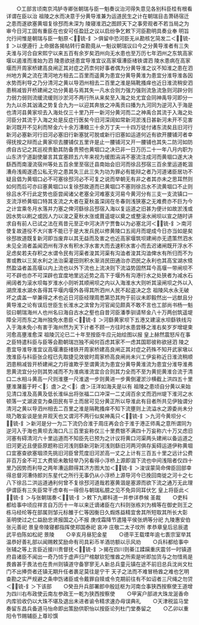 <!-- { "loadSidebar": true } -->
　　○工部言顷南京鸿胪寺卿张朝瑞与臣一魁奏议治河得失意见各别科臣桂有根看详谓在臣以治  祖陵之水而决意于分黄导淮兼为运道民生之计在朝瑞目击萧砀宿迁之患而遂欲塞黄堌复徐邳而未深为  陵寝淮泗之图顾天下之事旁观者不若当局之为审今日河工固有重臣在也安可任盈廷之议以启纷争乞敕下河臣勘明具奏业奉  明旨允行间惟是朝瑞与臣一魁原＜锍-釒＞俱留中恐河臣无从勘核乞简发二＜锍-釒＞以便遵行  上命据各揭帖转行查勘竟从一魁议朝瑞议曰今之分黄导淮者有三失夫淮与河合自宋熙宁以来五百有余岁矣泗州向无水患也至万历七年泗州之东筑高家堰以遏淮而淮始为泗  陵患欲拯患宜导淮宜议高家堰漕臣禇铁谓泗  陵水患病在高家堰而开周家桥建高良闸正其对症之药柰何好事者偶为分黄导淮之议不知淮之患在泗州地方黄之流在清河地方相去二百里而遥黄为患宜分黄导黄淮为患宜分淮导淮各因水势而利导之乃分清河之黄以导泗州相去二百里之淮是隔靴搔痒也近日淮流稍安泗患稍减皆开桥建闸之功分黄曷与焉其失一凡水合则力强力强则流急流急则河辟分则力弱力弱则流缓流缓则沙淤河不两行所从来矣至入海之处尤宜会同神禹导河即分一为九以杀其汹涌之势复合九为一以迎其奔放之冲禹贡曰播为九河同为逆河入于海是也清河县黄家坝去入海处仅三十里乃开一新河分黄河而二之神禹合其流于入海之处河臣分其流于入海之处是反症行医矣今旧河深阔如常新河淤浅日甚新河未开不见害新河既开不见利而帑金六十余万漕粮三十余万丁夫一十四万徒付诸东流矣且旧河行新河必塞新河行旧河必塞旧行新塞犹可脱或新行旧塞如运道何近有欲开腰铺河者幸得抚按之辩而止黄家坝去腰铺仅五里许是止一腰铺河又开一腰铺也其失二防河如防虏自古记之其巡视贵勤其防备贵预也黄堌口之决已非一日万历二十一年八月内职为山东济宁道副使屡言其宜塞顾五六年来视为缓图涓涓不塞流注成河而黄堌口遂大决繇西而南漫流宿州等处五百余里至宿迁县南始会旧河而徐吕邳宿三百余里运道乾涸漕舟浅阁遂遗公私无穷之患其失三此三失为功为罪必有能辩之者乃河道诸臣居功不疑且倡为黄堌口必不可塞徐邳河必不可复之说而举朝无有非之者其亦未之思耳然则如何而后可亦曰塞黄堌口以复徐邳故道而已黄堌口不塞则徐吕水不流黄堌口不止则徐吕水不行此定势也臣尝闻诸父老塞全河难塞支河易今黄河分有三支一支流镇口一支流浮桥黄堌口特其支流之大者在夏秋虽深阔在冬春则浅狭塞之无难费亦不巨为今之计宜乘冬月水落并力塞之俾河繇徐吕邳宿入海以复运道之旧甚为便计如故淤浅或因水势以刷之或因人力以浚之夏秋水涨或葺遥堤以奠之或整滚水闸坝以宣之随时讲求自有前人已试之法在焉昔元至正中河决济宁贾鲁以为必塞北河＜锍-釒＞南河使复故道役不大兴害不能已于是大发兵民以修黄陵口五阅月而堤成今日亦当如是矣徐邳故道既复新河即当废弃以其无益而及害之也近高家堰筑坝建闸亦无遗策然泗水未见全消者盖闻泗州有浮水有积水浮水害大而去速积水害小而去迟诸闸既开浮水不足虑矣若夫存积之水谓令民有河渠者浚其河渠有沟洫者浚其沟洫俾水有所归而不为害或教以三吴水利之法治渠灌田则积水渐消民田通治亦泗民之永利也其高宝湖水倐然盈溢者盖高堰以内上流也以外下流也上流决则下流溢势固然耳今高堰一带闸坝不可不辟也亦不可深辟也宜度地里远近势之高下于堰外有沟港行水之处狭者为减水石闸阔者为滚水坝每岁淮水小则听其顺闸坝之内以入海淮水大则听其滚闸坝之外以入湖庶淮水湖水各得其平堰内堰外各得其所泗州人民不起盗决之念  祖陵风水永无破坏之虞盖一举兼得之术也近日河臣经理周悉第恐其拘于前议未即毅然出一远猷且分黄导淮之论有误后世臣生长淮水之滨曾为河官闻见颇真不敢不言也工部尚书杨一魁驳曰朝瑞海州人也州名曰海自古水之壑也自昔河臣潘季驯请帑金八十万两创筑遥堤障全河而东之海州独免水患臣＜锍-釒＞河繇黄家坝下五港又建滚水坝繇铁线沟入于海未免小有害于海州然为天下计者不顾一方往时水患尝移之淮右矣岁岁增堤束河愈高壅淮愈深  祖陵沉沦已二十年至按臣牛应元始绘图以报  皇上赫然震怒斥在事之臣特遣科臣与臣等会勘朝瑞岂独不闻何百虑其家不一虑其国耶彼称欲拯泗  陵之患宜导淮导淮宜议高堰漕臣禇铁开周家桥建高良闸正其对症之药殊不知开武家墩以洩淮臣与科臣张企程已先取捷见效彼时周家桥高良闸尚未兴工伊妄称近日淮流稍顺泗患稍减皆开桥建闸之力将谁欺乎至谓黄流为患宜分黄导黄淮流为患宜分淮导淮弗思黄流宜分分则其势减而不为淮病淮流宜合合则其力全而不至为黄扼黄淮合流于清口二水相斗黄高一尺则淮壅一尺淮退一步则黄进一步黄倒灌淤沙横截上洪四五十里壅淮潴蓄于盱＜氵虘＞之＜氵虘＞汪洋如海夫是以有  祖陵之患顷自分黄以来始见清口淮及高黄及低长淮纵出将张福二口冲深一二丈阔百余丈而泗州堤下淮河之水顿落一丈湖波变为桑田民有平土而居可见分黄正所以导淮此有目者所共见伊独谓分清河之黄以导泗州相去二百里之淮是隔靴搔痒不知下流壅则上流溢水之源委尚未分晓乃敢妄谈是坐井观天也又谓河不两行似矣神禹只＜锍-釒＞九河今黄坝分＜锍-釒＞新河是分一为二下流仍合淮于周庄再会合于淮于港正师禹之意所谓同为逆河入于海也黄坝去海口凡三百里妄称仅三十里费银不满四十万妄称六十万又虑旧河塞有碍清河六十里运道而不知臣先已预为之计议将黄口河渠两头建闸以备运道之旧河更近且便臣原题称旧河浅则繇新河新河浅则繇旧河两河俱存奚碍运道伊称黄堌口宜塞查欲塞堌须先挑旧河臣曾荒度旧河淤高一丈之上计有三百五十里之远计公费非百万金不可工大费钜未敢轻举乃另看得小浮桥上源即涸下流也中间浅阻者仅四十里乃因势而利导之两年漕运颇得其济方图大加＜锍-釒＞浚误蒙简命俾臣回部幸得总督河漕侍郎刘东星代之所行无事仍从小浮桥上源导河今已挽回南徙之河十之七八下徐吕二洪运道通利何曾不复徐邳河道哉若塞黄涸是塞源而欲下流之通万无此理伊谓臣有三失臣常干虑幸有一得但与朝瑞私臆之见不免异同耳伏乞  皇上将臣此＜锍-釒＞与张朝瑞奏＜锍-釒＞敕下九卿科道一并参详恭候  圣裁
　　○吏科都给事中顷应祥言自万历十一年以来迁谪诸臣在六科则张栋刘为楫等在御史则王之栋马经纶等在部属则邹元标雒于仁等因衡日久煆炼益精宜舍其所短取其所长大彰  圣明使过之仁益励忠贤报国之心不报  庚戌霜降节遣隆平侯张炳等分祀  九陵惠安伯张元善祀  景皇帝陵寝都指挥使郑国泰祀  哀冲  庄敬二太子坟所  孝恭章皇后忌辰遣武平伯陈如松祀  景陵
　　○辛亥月昼犯金星
　　○德平王载塛年逾七袠宗室举其温恭好善礼部以闻赐敕奖励命有司具彩币羊酒坊额以示风劝
　　○兵科都给事中张辅之等上言臣近接川贵督抚＜锍-釒＞揭在四川则綦江蹂躏重庆震邻一时镇道府县诸臣不闻出一奇乃怵于虚声归尸棺献钦犯惟酋之所索是听即加货与之勿惜焉是畏酋甚于畏法也在贵州则镇道守备寥寥无人新总兵童元镇在途不前旧总兵沈尚文杜门不出捧赍者还镇无期升任者裹足莫往是宁干  天子之法而不难冒杨酋之难也乞明查勘之实严规避之条申饬诸臣或令戴罪自赎或令克期前往有不如诏者三尺绳之勿贷＜锍-釒＞下该部
　　○癸丑升兵部署郎中殷廷枢为河南佥事狭西按察使王道增为四川右布政使云南左参政王一乾为狭西按察使
　　○甲寅户部进大珠龙涎香命内库验收仍以大珠不堪及退出未进者谕令精求速办毋误典礼
　　○天津税监马堂奏留东昌兵备道马怡命即出策励供职怡以按臣论列杜门堂奏留之
　　○乙卯以重阳令节赐辅臣上尊珍馔
